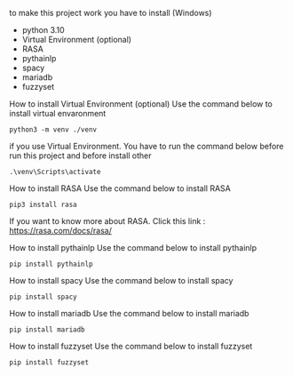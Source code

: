 to make this project work you have to install (Windows)
- python 3.10
- Virtual Environment (optional)
- RASA
- pythainlp
- spacy
- mariadb
- fuzzyset

How to install Virtual Environment (optional)
  Use the command below to install virtual envaronment 
  
    python3 -m venv ./venv

  if you use Virtual Environment. You have to run the command below before run this project and before install other

    .\venv\Scripts\activate

How to install RASA
  Use the command below to install RASA

    pip3 install rasa

  If you want to know more about RASA. Click this link : https://rasa.com/docs/rasa/
  
How to install pythainlp
  Use the command below to install pythainlp

    pip install pythainlp

How to install spacy
  Use the command below to install spacy

    pip install spacy

How to install mariadb
  Use the command below to install mariadb
  
    pip install mariadb

How to install fuzzyset
  Use the command below to install fuzzyset
  
    pip install fuzzyset
